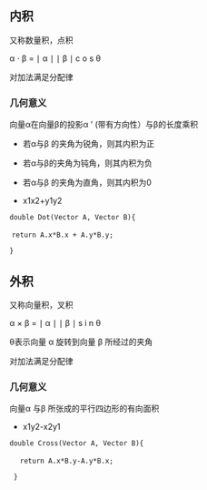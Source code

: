 ## 内积

又称数量积，点积

α ⋅ β = ∣ α ∣ ∣ β ∣ c o s θ

对加法满足分配律

### 几何意义
向量α在向量β的投影α ’ (带有方向性）与β的长度乘积

- 若α与β 的夹角为锐角，则其内积为正

- 若α与β的夹角为钝角，则其内积为负

- 若α与β 的夹角为直角，则其内积为0
- x1x2+y1y2

```double Dot(Vector A, Vector B){   ```

​    ``` return A.x*B.x + A.y*B.y; ``` 

```}```



## 外积

又称向量积，叉积

α × β = ∣ α ∣ ∣ β ∣ s i n θ 

θ表示向量 α 旋转到向量 β 所经过的夹角

对加法满足分配律

### 几何意义

向量α 与β 所张成的平行四边形的有向面积

- x1y2-x2y1

```double Cross(Vector A, Vector B){ ```

​     ```  return A.x*B.y-A.y*B.x;```   

``` }```



